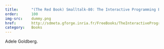 ```yaml
---
title:      "(The Red Book) Smalltalk-80: The Interactive Programming Environment (1983)"
order:      100
img-src:    dummy.png
href:       http://sdmeta.gforge.inria.fr/FreeBooks/TheInteractiveProgrammingEnv/TheInteractiveProgrammingEnv.pdf
category:   Books
---
```

Adele Goldberg.